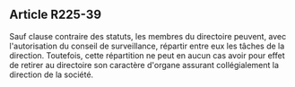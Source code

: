 Article R225-39
----
Sauf clause contraire des statuts, les membres du directoire peuvent, avec
l'autorisation du conseil de surveillance, répartir entre eux les tâches de la
direction. Toutefois, cette répartition ne peut en aucun cas avoir pour effet de
retirer au directoire son caractère d'organe assurant collégialement la
direction de la société.
